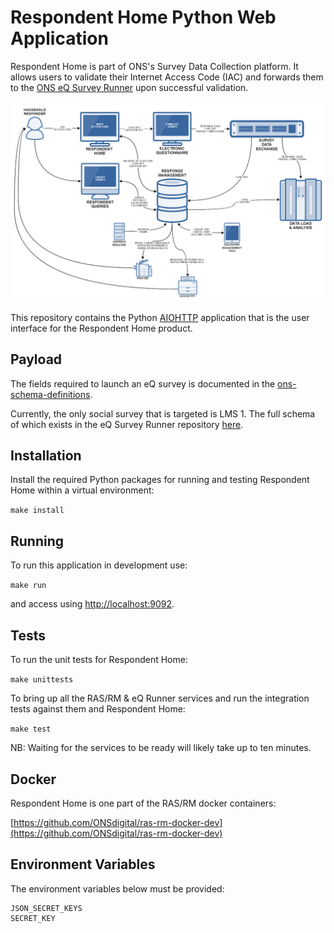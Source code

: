 # Respondent Home Python Web Application
Respondent Home is part of ONS's Survey Data Collection platform. It allows users to validate their Internet Access Code (IAC) and forwards
them to the [ONS eQ Survey Runner](https://github.com/ONSdigital/eq-survey-runner) upon successful validation.

![The ONS Survey Data Collection platform](/images/sdc_platform.png?raw=true)

This repository contains the Python [AIOHTTP](http://docs.aiohttp.org/en/stable/) application that is the user interface for the Respondent Home product.

## Payload

The fields required to launch an eQ survey is documented in the [ons-schema-definitions](http://ons-schema-definitions.readthedocs.io/en/latest/respondent_management_to_electronic_questionnaire.html#required-fields).

Currently, the only social survey that is targeted is LMS 1. The full schema of which exists in the eQ Survey Runner repository [here](https://github.com/ONSdigital/eq-survey-runner/blob/master/data/en/lms_1.json).

## Installation
Install the required Python packages for running and testing Respondent Home within a virtual environment:

  `make install`

## Running
To run this application in development use:

  `make run`

and access using [http://localhost:9092](http://localhost:9092).

## Tests
To run the unit tests for Respondent Home:

  `make unittests`

To bring up all the RAS/RM & eQ Runner services and run the integration tests against them and Respondent Home:

  `make test`

NB: Waiting for the services to be ready will likely take up to ten minutes.

## Docker
Respondent Home is one part of the RAS/RM docker containers:

  [https://github.com/ONSdigital/ras-rm-docker-dev](https://github.com/ONSdigital/ras-rm-docker-dev)

## Environment Variables
The environment variables below must be provided:

```
JSON_SECRET_KEYS
SECRET_KEY
```
